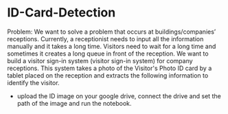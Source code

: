 # ID-Card-Detection
Problem: We want to solve a problem that occurs at buildings/companies’ receptions. Currently, a receptionist needs to input all the information manually and it takes a long time.
Visitors need to wait for a long time and sometimes it creates a long queue in front of the reception. 
We want to build a visitor sign-in system (visitor sign-in system) for company receptions. 
This system takes a photo of the Visitor's Photo ID card by a tablet placed on the reception and extracts the following information to identify the visitor.


- upload the ID image on your google drive, connect the drive and set the path of the image and run the notebook.

